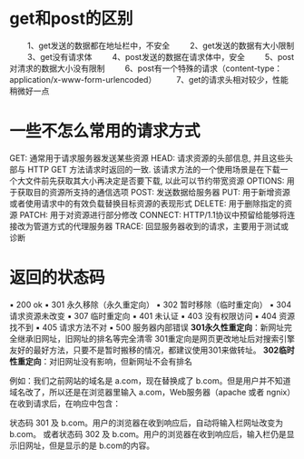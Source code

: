 # get和post的区别
        1、get发送的数据都在地址栏中，不安全
        2、get发送的数据有大小限制
        3、get没有请求体
        4、post发送的数据在请求体中，安全
        5、post对清求的数据大小没有限制
        6、post有一个特殊的请求（content-type：application/x-www-form-urlencoded）
        7、get的请求头相对较少，性能稍微好一点
# 一些不怎么常用的请求方式
GET: 通常用于请求服务器发送某些资源
HEAD: 请求资源的头部信息, 并且这些头部与 HTTP GET 方法请求时返回的一致. 该请求方法的一个使用场景是在下载一个大文件前先获取其大小再决定是否要下载, 以此可以节约带宽资源
OPTIONS: 用于获取目的资源所支持的通信选项
POST: 发送数据给服务器
PUT: 用于新增资源或者使用请求中的有效负载替换目标资源的表现形式
DELETE: 用于删除指定的资源
PATCH: 用于对资源进行部分修改
CONNECT: HTTP/1.1协议中预留给能够将连接改为管道方式的代理服务器
TRACE: 回显服务器收到的请求，主要用于测试或诊断

# 返回的状态码 
▪ 200 ok
▪ 301 永久移除（永久重定向）
▪ 302 暂时移除（临时重定向）
▪ 304 请求资源未改变
▪ 307 临时重定向
▪ 401 未认证
▪ 403 没有权限访问
▪ 404 资源找不到
▪ 405 请求方法不对
▪ 500 服务器内部错误
**301永久性重定向**：新网址完全继承旧网址，旧网址的排名等完全清零
301重定向是网页更改地址后对搜索引擎友好的最好方法，只要不是暂时搬移的情况，都建议使用301来做转址。
**302临时性重定向**：对旧网址没有影响，但新网址不会有排名

例如：我们之前网站的域名是 a.com，现在替换成了 b.com。但是用户并不知道域名改了，所以还是在浏览器里输入 a.com，Web服务器（apache 或者 ngnix）在收到请求后，在响应中包含：

状态码 301 及 b.com。用户的浏览器在收到响应后，自动将输入栏网址改变为 b.com。
或者状态码 302 及 b.com。用户的浏览器在收到响应后，输入栏仍是显示旧网址，但是显示的是 b.com的内容。

